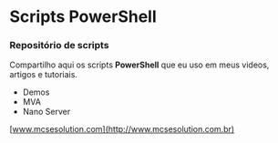 ﻿# Scripts PowerShell

### Repositório de scripts
Compartilho aqui os scripts **PowerShell** que eu uso em meus videos, artigos e tutoriais.

- Demos
- MVA
- Nano Server


[www.mcsesolution.com](http://www.mcsesolution.com.br)

